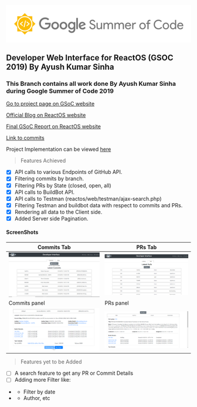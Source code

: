 # <img src="https://github.com/ayushsnha/hellow-world/blob/master/68747470733a2f2f6d75736573636f72652e6f72672f73697465732f6d75736573636f72652e6f72672f66696c65732f4361707475726525323064253237652543432538316372616e253230323031362d30332d303125323030392e34382e31315f302e706e.png" align="center"/>

## Developer Web Interface for ReactOS (GSOC 2019) By Ayush Kumar Sinha

### This Branch contains all work done By Ayush Kumar Sinha during Google Summer of Code 2019

[Go to project page on GSoC website](https://summerofcode.withgoogle.com/projects/#5078102332407808 'Developer interface for ReactOS')

[Official Blog on ReactOS website](https://reactos.org/blog/56126 'Developer interface for ReactOS')

[Final GSoC Report on ReactOS website](https://reactos.org/blogs/gsoc-2019-developer-web-interface-reactos-final-report 'Developer interface for ReactOS')

[Link to commits](https://github.com/reactos/developer-web-interface/commits/GSoC_2019?author=ayushsnha 'GSoC commits')

Project Implementation can be viewed [here](https://developer-interface-ros.herokuapp.com 'Developer interface')

> Features Achieved

- [x] API calls to various Endpoints of GitHub API.
- [x] Filtering commits by branch.
- [x] Filtering PRs by State (closed, open, all)
- [x] API calls to BuildBot API.
- [x] API calls to Testman (reactos/web/testman/ajax-search.php)
- [x] Filtering Testman and buildbot data with respect to commits and PRs.
- [x] Rendering all data to the Client side.
- [x] Added Server side Pagination.

#### ScreenShots

| Commits Tab                                                               | PRs Tab                                                                    |
| ------------------------------------------------------------------------- | -------------------------------------------------------------------------- |
| <img src="https://github.com/ayushsnha/hellow-world/blob/master/c1.PNG"/> | <img src="https://github.com/ayushsnha/hellow-world/blob/master/c3.PNG" /> |
| Commits panel                                                             | PRs panel                                                                  |
| <img src="https://github.com/ayushsnha/hellow-world/blob/master/c2.PNG"/> | <img src="https://github.com/ayushsnha/hellow-world/blob/master/c4.PNG" /> |

> Features yet to be Added

- [ ] A search feature to get any PR or Commit Details
- [ ] Adding more Filter like:
- - Filter by date
- - Author, etc
